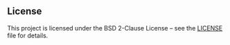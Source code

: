  
## License

This project is licensed under the BSD 2-Clause License – see the [LICENSE](LICENSE) file for details.
